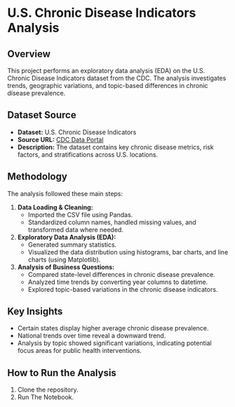 # U.S. Chronic Disease Indicators Analysis

## Overview
This project performs an exploratory data analysis (EDA) on the U.S. Chronic Disease Indicators dataset from the CDC. The analysis investigates trends, geographic variations, and topic-based differences in chronic disease prevalence.

## Dataset Source
- **Dataset:** U.S. Chronic Disease Indicators
- **Source URL:** [CDC Data Portal](https://data.cdc.gov/Chronic-Disease-Indicators/U-S-Chronic-Disease-Indicators/hksd-2xuw/about_data)
- **Description:** The dataset contains key chronic disease metrics, risk factors, and stratifications across U.S. locations.

## Methodology
The analysis followed these main steps:
1. **Data Loading & Cleaning:**  
   - Imported the CSV file using Pandas.
   - Standardized column names, handled missing values, and transformed data where needed.
2. **Exploratory Data Analysis (EDA):**  
   - Generated summary statistics.
   - Visualized the data distribution using histograms, bar charts, and line charts (using Matplotlib).
3. **Analysis of Business Questions:**  
   - Compared state-level differences in chronic disease prevalence.
   - Analyzed time trends by converting year columns to datetime.
   - Explored topic-based variations in the chronic disease indicators.

## Key Insights
- Certain states display higher average chronic disease prevalence.
- National trends over time reveal a downward trend.
- Analysis by topic showed significant variations, indicating potential focus areas for public health interventions.

## How to Run the Analysis
1. Clone the repository.
2. Run The Notebook.
